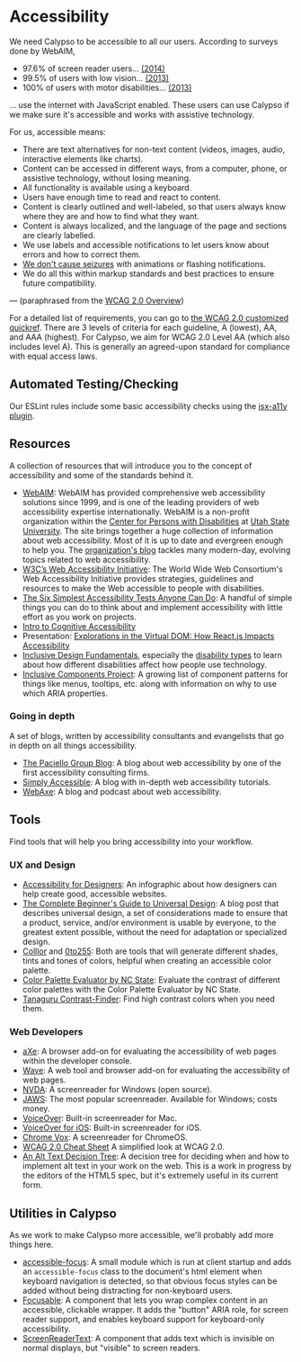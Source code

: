 # Accessibility

We need Calypso to be accessible to all our users. According to surveys done by WebAIM,

- 97.6% of screen reader users… [(2014)](http://webaim.org/projects/screenreadersurvey5/#javascript)
- 99.5% of users with low vision… [(2013)](http://webaim.org/projects/lowvisionsurvey/#javascript)
- 100% of users with motor disabilities… [(2013)](http://webaim.org/projects/motordisabilitysurvey/#javascript)

… use the internet with JavaScript enabled. These users can use Calypso if we make sure it's accessible and works with assistive technology.

For us, accessible means:

- There are text alternatives for non-text content (videos, images, audio, interactive elements like charts).
- Content can be accessed in different ways, from a computer, phone, or assistive technology, without losing meaning.
- All functionality is available using a keyboard.
- Users have enough time to read and react to content.
- Content is clearly outlined and well-labeled, so that users always know where they are and how to find what they want.
- Content is always localized, and the language of the page and sections are clearly labelled.
- We use labels and accessible notifications to let users know about errors and how to correct them.
- [We don't cause seizures](https://www.w3.org/WAI/WCAG20/quickref/#seizure) with animations or flashing notifications.
- We do all this within markup standards and best practices to ensure future compatibility.

— (paraphrased from the [WCAG 2.0 Overview](https://www.w3.org/WAI/WCAG20/glance/Overview))

For a detailed list of requirements, you can go to [the WCAG 2.0 customized quickref](https://www.w3.org/WAI/WCAG20/quickref/?currentsidebar=%23col_customize&levels=aaa&technologies=smil%2Cpdf%2Cflash%2Csl). There are 3 levels of criteria for each guideline, A (lowest), AA, and AAA (highest). For Calypso, we aim for WCAG 2.0 Level AA (which also includes level A). This is generally an agreed-upon standard for compliance with equal access laws.

## Automated Testing/Checking

Our ESLint rules include some basic accessibility checks using the [jsx-a11y plugin](https://github.com/evcohen/eslint-plugin-jsx-a11y).

## Resources

A collection of resources that will introduce you to the concept of accessibility and some of the standards behind it.

* [WebAIM](http://webaim.org/): WebAIM has provided comprehensive web accessibility solutions since 1999, and is one of the leading providers of web accessibility expertise internationally. WebAIM is a non-profit organization within the [Center for Persons with Disabilities](http://www.cpd.usu.edu/) at [Utah State University](http://www.usu.edu/). The site brings together a huge collection of information about web accessibility. Most of it is up to date and evergreen enough to help you. The [organization's blog](http://webaim.org/blog/) tackles many modern-day, evolving topics related to web accessibility.
* [W3C’s Web Accessibility Initiative](http://www.w3.org/WAI/): The World Wide Web Consortium's Web Accessibility Initiative provides strategies, guidelines and resources to make the Web accessible to people with disabilities.
* [The Six Simplest Accessibility Tests Anyone Can Do](http://www.karlgroves.com/2013/09/05/the-6-simplest-web-accessibility-tests-anyone-can-do/): A handful of simple things you can do to think about and implement accessibility with little effort as you work on projects.
* [Intro to Cognitive Accessibility](http://jkg3.com/Journal/cognitive-accessibility-101-part-1-what-is-cognitive-accessibility)
* Presentation: [Explorations in the Virtual DOM: How React.js Impacts Accessibility](https://marcysutton.github.io/react-a11y-presentation/)
* [Inclusive Design Fundamentals](https://isner.github.io/inclusive-design-fundamentals/), especially the [disability types](https://isner.github.io/inclusive-design-fundamentals/handouts/disability-types.html) to learn about how different disabilities affect how people use technology.
* [Inclusive Components Project](https://inclusive-components.design/): A growing list of component patterns for things like menus, tooltips, etc. along with information on why to use which ARIA properties.

### Going in depth

A set of blogs, written by accessibility consultants and evangelists that go in depth on all things accessibility.

* [The Paciello Group Blog](http://www.paciellogroup.com/blog/): A blog about web accessibility by one of the first accessibility consulting firms.
* [Simply Accessible](http://simplyaccessible.com/): A blog with in-depth web accessibility tutorials.
* [WebAxe](http://www.webaxe.org/): A blog and podcast about web accessibility.

## Tools

Find tools that will help you bring accessibility into your workflow.

### UX and Design

* [Accessibility for Designers](http://webaim.org/resources/designers/): An infographic about how designers can help create good, accessible websites.
* [The Complete Beginner's Guide to Universal Design](http://www.uxbooth.com/articles/the-complete-beginners-guide-to-universal-design/): A blog post that describes universal design, a set of considerations made to ensure that a product, service, and/or environment is usable by everyone, to the greatest extent possible, without the need for adaptation or specialized design.
* [Colllor](http://colllor.com/) and [0to255](http://0to255.com/): Both are tools that will generate different shades, tints and tones of colors, helpful when creating an accessible color palette.
* [Color Palette Evaluator by NC State](http://accessibility.oit.ncsu.edu/tools/color-contrast/index.php): Evaluate the contrast of different color palettes with the Color Palette Evaluator by NC State.
* [Tanaguru Contrast-Finder](http://contrast-finder.tanaguru.com/form.html): Find high contrast colors when you need them.

### Web Developers

* [aXe](https://www.deque.com/products/axe/): A browser add-on for evaluating the accessibility of web pages within the developer console.
* [Wave](http://wave.webaim.org/): A web tool and browser add-on for evaluating the accessibility of web pages.
* [NVDA](http://www.nvda-project.org/): A screenreader for Windows (open source).
* [JAWS](http://www.freedomscientific.com/products/fs/jaws-product-page.asp): The most popular screenreader. Available for Windows; costs money.
* [VoiceOver](http://www.apple.com/accessibility/voiceover/): Built-in screenreader for Mac.
* [VoiceOver for iOS](http://www.apple.com/accessibility/iphone/vision.html): Built-in screenreader for iOS.
* [Chrome Vox](http://www.chromevox.com/): A screenreader for ChromeOS.
* [WCAG 2.0 Cheat Sheet](http://www.w3.org/2009/cheatsheet/#wcag2) A simplified look at WCAG 2.0.
* [An Alt Text Decision Tree](http://dev.w3.org/html5/alt-techniques/developer.html#tree): A decision tree for deciding when and how to implement alt text in your work on the web. This is a work in progress by the editors of the HTML5 spec, but it's extremely useful in its current form.

## Utilities in Calypso

As we work to make Calypso more accessible, we'll probably add more things here.

* [accessible-focus](https://github.com/Automattic/wp-calypso/tree/master/client/lib/accessible-focus/README.md): A small module which is run at client startup and adds an `accessible-focus` class to the document's html element when keyboard navigation is detected, so that obvious focus styles can be added without being distracting for non-keyboard users.
* [Focusable](https://github.com/Automattic/wp-calypso/tree/master/client/components/focusable/README.md): A component that lets you wrap complex content in an accessible, clickable wrapper. It adds the "button" ARIA role, for screen reader support, and enables keyboard support for keyboard-only accessibility.
* [ScreenReaderText](https://github.com/Automattic/wp-calypso/tree/master/client/components/screen-reader-text): A component that adds text which is invisible on normal displays, but "visible" to screen readers.
